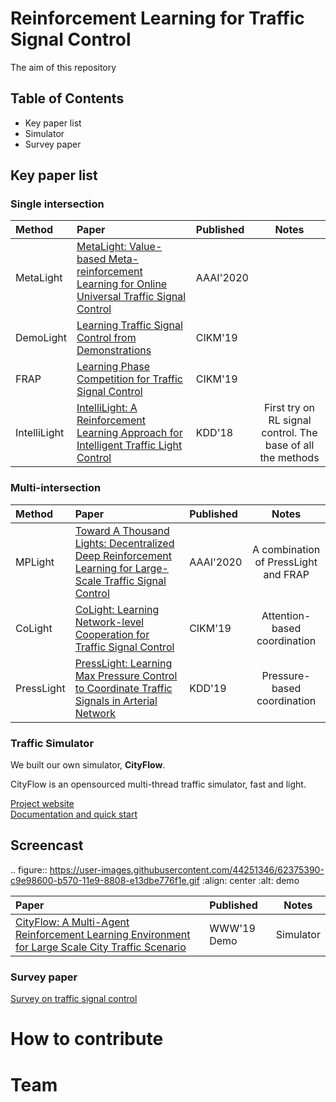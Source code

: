 # Reinforcement Learning for Traffic Signal Control

The aim of this repository 



## Table of Contents


- Key paper list
- Simulator
- Survey paper



## Key paper list

### Single intersection

| Method | Paper          | Published | Notes   |
| :------------- | :------------- | :-------- | :-----: |
| MetaLight |  [MetaLight: Value-based Meta-reinforcement Learning for Online Universal Traffic Signal Control]() |AAAI'2020 | |
|DemoLight|[Learning Traffic Signal Control from Demonstrations]() |CIKM'19 | |
| FRAP  | [Learning Phase Competition for Traffic Signal Control]() | CIKM'19 |  |
| IntelliLight|[IntelliLight: A Reinforcement Learning Approach for Intelligent Traffic Light Control]() | KDD'18|First try on RL signal control. The base of all the methods|

### Multi-intersection


| Method | Paper          | Published | Notes   |
| :------------- | :------------- | :-------- | :-----: |
| MPLight | [Toward A Thousand Lights: Decentralized Deep Reinforcement Learning for Large-Scale Traffic Signal Control]() | AAAI'2020 | A combination of PressLight and FRAP |
|CoLight |[CoLight: Learning Network-level Cooperation for Traffic Signal Control]() | CIKM'19 | Attention-based coordination| 
|PressLight|[PressLight: Learning Max Pressure Control to Coordinate Traffic Signals in Arterial Network]()|KDD'19| Pressure-based coordination|






### Traffic Simulator
We built our own simulator, **CityFlow**. 

CityFlow is an opensourced multi-thread traffic simulator, fast and light.

[Project website](https://github.com/cityflow-project/CityFlow)   
[Documentation and quick start](https://cityflow.readthedocs.io/en/latest/) 

Screencast
----------

.. figure:: https://user-images.githubusercontent.com/44251346/62375390-c9e98600-b570-11e9-8808-e13dbe776f1e.gif
    :align: center
    :alt: demo



| Paper          | Published | Notes   |
| :------------- | :-------- | :-----: |
|[CityFlow: A Multi-Agent Reinforcement Learning Environment for Large Scale City Traffic Scenario](https://arxiv.org/abs/1905.05217) | WWW'19 Demo| Simulator |


 
### Survey paper

[Survey on traffic signal control]()










# How to contribute



# Team


